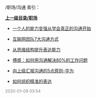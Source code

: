 /职场/沟通 索引：


**[上一级目录/职场](/职场/index.md)**

- [一个人的能力变强从学会真正的沟通开始](/职场/沟通/一个人的能力变强从学会真正的沟通开始.md)

- [互联网团队7大沟通方式](/职场/沟通/互联网团队7大沟通方式.md)

- [从思维结构提升表达能力](/职场/沟通/从思维结构提升表达能力.md)

- [傅盛：如何用沟通解决80%的工作问题](/职场/沟通/傅盛：如何用沟通解决80%的工作问题.md)

- [向上级汇报沟通的5点原则-华为](/职场/沟通/向上级汇报沟通的5点原则-华为.md)

- [如何组织精准的表达](/职场/沟通/如何组织精准的表达.md)


<font size=2 color='grey'> 2020-01-09 03:54 </font>